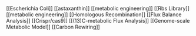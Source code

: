 [[Escherichia Coli]]
[[astaxanthin]]
[[metabolic engineering]]
[[Rbs Library]]
[[metabolic engineering]]
[[Homologous Recombination]]
[[Flux Balance Analysis]]
[[Crispr/cas9]]
[[(13)C-metabolic Flux Analysis]]
[[Genome-scale Metabolic Model]]
[[Carbon Rewiring]]
